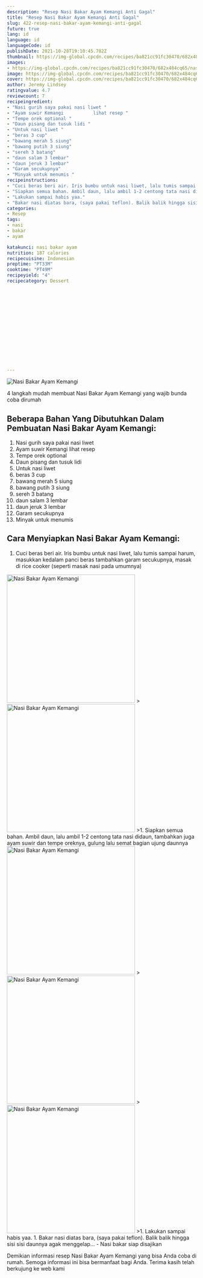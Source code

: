```yaml
---
description: "Resep Nasi Bakar Ayam Kemangi Anti Gagal"
title: "Resep Nasi Bakar Ayam Kemangi Anti Gagal"
slug: 422-resep-nasi-bakar-ayam-kemangi-anti-gagal
future: true
lang: id
language: id
languageCode: id
publishDate: 2021-10-28T19:10:45.782Z 
thumbnail: https://img-global.cpcdn.com/recipes/ba821cc91fc30470/682x484cq65/nasi-bakar-ayam-kemangi-foto-resep-utama.webp
images:
- https://img-global.cpcdn.com/recipes/ba821cc91fc30470/682x484cq65/nasi-bakar-ayam-kemangi-foto-resep-utama.webp
image: https://img-global.cpcdn.com/recipes/ba821cc91fc30470/682x484cq65/nasi-bakar-ayam-kemangi-foto-resep-utama.webp
cover: https://img-global.cpcdn.com/recipes/ba821cc91fc30470/682x484cq65/nasi-bakar-ayam-kemangi-foto-resep-utama.webp
author: Jeremy Lindsey
ratingvalue: 4.7
reviewcount: 7
recipeingredient:
- "Nasi gurih saya pakai nasi liwet "
- "Ayam suwir Kemangi           lihat resep "
- "Tempe orek optional "
- "Daun pisang dan tusuk lidi "
- "Untuk nasi liwet "
- "beras 3 cup"
- "bawang merah 5 siung"
- "bawang putih 3 siung"
- "sereh 3 batang"
- "daun salam 3 lembar"
- "daun jeruk 3 lembar"
- "Garam secukupnya"
- "Minyak untuk menumis "
recipeinstructions:
- "Cuci beras beri air. Iris bumbu untuk nasi liwet, lalu tumis sampai harum, masukkan kedalam panci beras tambahkan garam secukupnya, masak di rice cooker (seperti masak nasi pada umumnya)"
- "Siapkan semua bahan. Ambil daun, lalu ambil 1-2 centong tata nasi didaun, tambahkan juga ayam suwir dan tempe oreknya, gulung lalu semat bagian ujung daunnya"
- "Lakukan sampai habis yaa."
- "Bakar nasi diatas bara, (saya pakai teflon). Balik balik hingga sisi sisi daunnya agak menggelap...  Nasi bakar siap disajikan"
categories:
- Resep
tags:
- nasi
- bakar
- ayam

katakunci: nasi bakar ayam 
nutrition: 187 calories
recipecuisine: Indonesian
preptime: "PT33M"
cooktime: "PT49M"
recipeyield: "4"
recipecategory: Dessert


     
    
    
    
    
    
    
    
    
    
    
      
    
---
```



![Nasi Bakar Ayam Kemangi](https://img-global.cpcdn.com/recipes/ba821cc91fc30470/682x484cq65/nasi-bakar-ayam-kemangi-foto-resep-utama.webp)

4 langkah mudah membuat  Nasi Bakar Ayam Kemangi yang wajib bunda coba dirumah

<!--inarticleads1-->

## Beberapa Bahan Yang Dibutuhkan Dalam Pembuatan Nasi Bakar Ayam Kemangi:

1. Nasi gurih saya pakai nasi liwet 
1. Ayam suwir Kemangi           lihat resep 
1. Tempe orek optional 
1. Daun pisang dan tusuk lidi 
1. Untuk nasi liwet 
1. beras 3 cup
1. bawang merah 5 siung
1. bawang putih 3 siung
1. sereh 3 batang
1. daun salam 3 lembar
1. daun jeruk 3 lembar
1. Garam secukupnya
1. Minyak untuk menumis 



<!--inarticleads2-->

## Cara Menyiapkan Nasi Bakar Ayam Kemangi:

1. Cuci beras beri air. Iris bumbu untuk nasi liwet, lalu tumis sampai harum, masukkan kedalam panci beras tambahkan garam secukupnya, masak di rice cooker (seperti masak nasi pada umumnya)
<img class="lazyload" data-src="https://img-global.cpcdn.com/steps/b5964bf71b800100/160x128cq70/nasi-bakar-ayam-kemangi-langkah-memasak-1-foto.webp" alt="Nasi Bakar Ayam Kemangi" width="340" height="340">
><img class="lazyload" data-src="https://img-global.cpcdn.com/steps/9f2ae27c9e914976/160x128cq70/nasi-bakar-ayam-kemangi-langkah-memasak-1-foto.webp" alt="Nasi Bakar Ayam Kemangi" width="340" height="340">
>1. Siapkan semua bahan. Ambil daun, lalu ambil 1-2 centong tata nasi didaun, tambahkan juga ayam suwir dan tempe oreknya, gulung lalu semat bagian ujung daunnya
<img class="lazyload" data-src="https://img-global.cpcdn.com/steps/94dab3a2033b8ad4/160x128cq70/nasi-bakar-ayam-kemangi-langkah-memasak-2-foto.webp" alt="Nasi Bakar Ayam Kemangi" width="340" height="340">
><img class="lazyload" data-src="https://img-global.cpcdn.com/steps/4970c9ec2384e5e7/160x128cq70/nasi-bakar-ayam-kemangi-langkah-memasak-2-foto.webp" alt="Nasi Bakar Ayam Kemangi" width="340" height="340">
><img class="lazyload" data-src="https://img-global.cpcdn.com/steps/97541f0ce49c80e8/160x128cq70/nasi-bakar-ayam-kemangi-langkah-memasak-2-foto.webp" alt="Nasi Bakar Ayam Kemangi" width="340" height="340">
>1. Lakukan sampai habis yaa.
1. Bakar nasi diatas bara, (saya pakai teflon). Balik balik hingga sisi sisi daunnya agak menggelap...  - Nasi bakar siap disajikan




Demikian informasi  resep Nasi Bakar Ayam Kemangi   yang bisa Anda coba di rumah. Semoga informasi ini bisa bermanfaat bagi Anda. Terima kasih telah berkujung ke web kami
